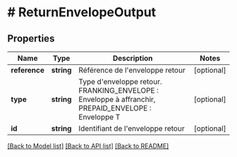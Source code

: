 # # ReturnEnvelopeOutput

## Properties

Name | Type | Description | Notes
------------ | ------------- | ------------- | -------------
**reference** | **string** | Référence de l&#39;enveloppe retour | [optional]
**type** | **string** | Type d&#39;enveloppe retour. FRANKING_ENVELOPE : Enveloppe à affranchir, PREPAID_ENVELOPE : Enveloppe T | [optional]
**id** | **string** | Identifiant de l&#39;enveloppe retour | [optional]

[[Back to Model list]](../../README.md#models) [[Back to API list]](../../README.md#endpoints) [[Back to README]](../../README.md)
